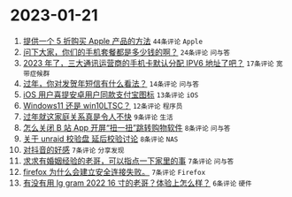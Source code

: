 # 2023-01-21

1. [提供一个 5 折购买 Apple 产品的方法](https://www.v2ex.com/t/910121) `44条评论` `Apple`
1. [问下大家，你们的手机套餐都是多少钱的啊？](https://www.v2ex.com/t/910133) `24条评论` `问与答`
1. [2023 年了，三大通讯运营商的手机卡默认分配 IPV6 地址了吧？](https://www.v2ex.com/t/910127) `17条评论` `宽带症候群`
1. [过年，你对发贺年短信有什么看法？](https://www.v2ex.com/t/910118) `14条评论` `问与答`
1. [iOS 用户喜提安卓用户同款支付宝图标](https://www.v2ex.com/t/910135) `13条评论` `iOS`
1. [Windows11 还是 win10LTSC？](https://www.v2ex.com/t/910129) `12条评论` `程序员`
1. [过年就这家庭关系真是令人不快](https://www.v2ex.com/t/910134) `9条评论` `生活`
1. [怎么关闭 B 站 App 开屏“扭一扭”跳转购物软件](https://www.v2ex.com/t/910138) `8条评论` `问与答`
1. [关于 unraid 校验盘 延后校验讨论](https://www.v2ex.com/t/910122) `8条评论` `NAS`
1. [对抖音的好感](https://www.v2ex.com/t/910140) `7条评论` `分享发现`
1. [求求有婚姻经验的老哥，可以指点一下家里的事](https://www.v2ex.com/t/910125) `7条评论` `问与答`
1. [firefox 为什么会建立安全连接失败。](https://www.v2ex.com/t/910124) `7条评论` `Firefox`
1. [有没有用 lg gram 2022 16 寸的老哥？体验上怎么样？](https://www.v2ex.com/t/910131) `6条评论` `硬件`
